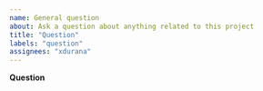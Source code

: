 ```yaml
---
name: General question
about: Ask a question about anything related to this project
title: "Question"
labels: "question"
assignees: "xdurana"
---
```


**Question**

<!-- Please ask your question here. It can be about the usage of this project, the internals, the implementation or whatever interests you.
Please use the BUG template for bugs and the FEATURE REQUEST template for feature requests. -->
